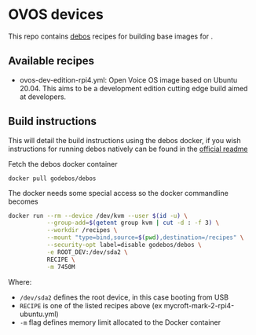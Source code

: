 # OVOS devices

This repo contains [debos](https://github.com/go-debos/debos) recipes for building base images for .

## Available recipes

- ovos-dev-edition-rpi4.yml: Open Voice OS image based on Ubuntu 20.04. This aims to be a development edition cutting edge build aimed at developers.

## Build instructions

This will detail the build instructions using the debos docker, if you wish instructions for running debos natively can be found in the [official readme](https://github.com/go-debos/debos#sypnosis)


Fetch the debos docker container

```
docker pull godebos/debos
```

The docker needs some special access so the docker commandline becomes

```sh
docker run --rm --device /dev/kvm --user $(id -u) \
           --group-add=$(getent group kvm | cut -d : -f 3) \
           --workdir /recipes \
           --mount "type=bind,source=$(pwd),destination=/recipes" \
           --security-opt label=disable godebos/debos \
           -e ROOT_DEV:/dev/sda2 \
           RECIPE \
           -m 7450M
```

Where:
- `/dev/sda2` defines the root device, in this case booting from USB
- `RECIPE` is one of the listed recipes above (ex mycroft-mark-2-rpi4-ubuntu.yml)
- `-m` flag defines memory limit allocated to the Docker container
